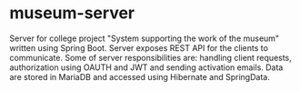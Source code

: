 # museum-server

Server for college project "System supporting the work of the museum" written using Spring Boot. Server exposes REST API for the clients to communicate. Some of server responsibilities are: handling client requests, authorization using OAUTH and JWT and sending activation emails. Data are stored in MariaDB and accessed using Hibernate and SpringData.
